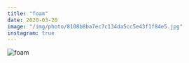 ```yaml
---
title: "foam"
date: 2020-03-20
image: "/img/photo/8108b8ba7ec7c134da5cc5e43f1f84e5.jpg"
instagram: true
---
```


![foam](/img/photo/8108b8ba7ec7c134da5cc5e43f1f84e5.jpg)
